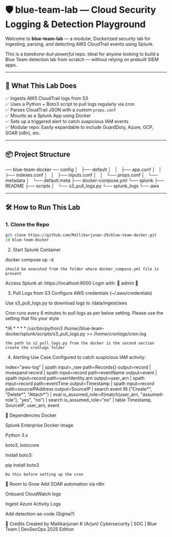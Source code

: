 # 🛡️ blue-team-lab — Cloud Security Logging & Detection Playground

Welcome to **blue-team-lab** — a modular, Dockerized security lab for ingesting, parsing, and detecting AWS CloudTrail events using Splunk.

This is a *barebone-but-powerful* repo. Ideal for anyone looking to build a Blue Team detection lab from scratch — without relying on prebuilt SIEM apps.

---

## 🚀 What This Lab Does

✅ Ingests AWS CloudTrail logs from S3  
✅ Uses a Python + Boto3 script to pull logs regularly via cron  
✅ Parses CloudTrail JSON with a custom `props.conf`  
✅ Mounts as a Splunk App using Docker  
✅ Sets up a triggered alert to catch suspicious IAM events  
✅ Modular repo: Easily expandable to include GuardDuty, Azure, GCP, SOAR (n8n), etc.

---

## 📦 Project Structure
── blue-team-docker
    ── config
│   ├── default
│   │   ├── app.conf
│   │   ├── indexes.conf
│   │   ├── inputs.conf
│   │   └── props.conf
│   └── metadata
│       └── default.meta
├── docker-compose.yml
└── splunk
    ├── README
    ├── scripts
    │   └── s3_pull_logs.py
    └── splunk_logs
        └── aws

---

## 🛠️ How to Run This Lab

### 1. Clone the Repo

```bash
git clone https://github.com/Mallikarjunan-29/blue-team-docker.git
cd blue-team-docker
```
2. Start Splunk Container
   
docker compose up -d 

```
should be executed from the folder where docker_compose.yml file is present
```
Access Splunk at: https://localhost:8000
Login with:
👤 admin
🔐 <password present in the yml file>

3. Pull Logs from S3
Configure AWS credentials (~/.aws/credentials)

Use s3_pull_logs.py to download logs to /data/ingest/aws

Cron runs every 6 minutes to pull logs as per below setting. Please use the setting that fits your style

*/6 * * * * /usr/bin/python3 /home/<root folder>/blue-team-docker/splunk/scripts/s3_pull_logs.py >> /home/cronlogs/cron.log

```
the path to s2_pull_logs.py from the docker is the second section
create the cronlogs folder

```
4. Alerting Use Case Configured to catch suspicious IAM activity:

index="aws-log"
| spath input=_raw path=Records{} output=record
| mvexpand record
| spath input=record path=eventName output=event
| spath input=record path=userIdentity.arn output=user_arn
| spath input=record path=eventTime output=Timestamp
| spath input=record path=sourceIPAddress output=SourceIP
| search event IN ("Create*", "Delete*", "Attach*")
| eval is_assumed_role=if(match(user_arn, "assumed-role"), "yes", "no")
| search is_assumed_role="no"
| table Timestamp, SourceIP, user_arn, event

📌 Dependencies
Docker

Splunk Enterprise Docker image

Python 3.x

boto3, botocore

Install boto3:

pip install boto3
```
Do this before setting up the cron
```
🧠 Room to Grow
 Add SOAR automation via n8n

 Onboard CloudWatch logs

 Ingest Azure Activity Logs

 Add detection-as-code (Sigma?)

🙌 Credits
Created by Mallikarjunan K (Arjun)
Cybersecurity | SOC | Blue Team | DevSecOps
2025 Edition

